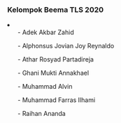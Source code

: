 <h3> Kelompok Beema TLS 2020 </h3>
<li>
<ul> - Adek Akbar Zahid </ul> 
<ul> - Alphonsus Jovian Joy Reynaldo </ul> 
<ul> - Athar Rosyad Partadireja </ul> 
<ul> - Ghani Mukti Annakhael </ul> 
<ul> - Muhammad Alvin </ul> 
<ul> - Muhammad Farras Ilhami </ul> 
<ul> - Raihan Ananda </ul> 
</li>
